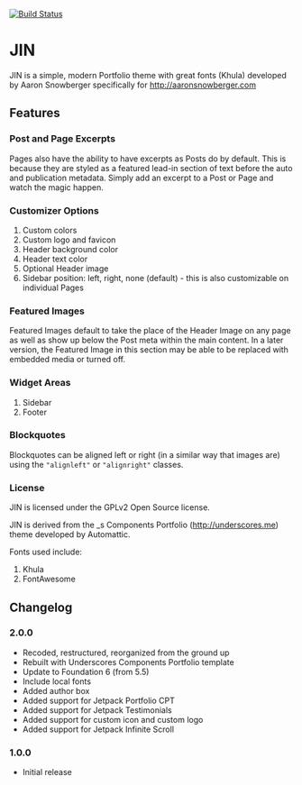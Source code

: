 [![Build Status](https://travis-ci.org/Automattic/_s.svg?branch=master)](https://travis-ci.org/Automattic/_s)

JIN
===

JIN is a simple, modern Portfolio theme with great fonts (Khula) developed by Aaron Snowberger specifically for http://aaronsnowberger.com

## Features

### Post and Page Excerpts

Pages also have the ability to have excerpts as Posts do by default. This is because they are styled as a featured lead-in section of text before the auto and publication metadata. Simply add an excerpt to a Post or Page and watch the magic happen.

### Customizer Options

1. Custom colors
2. Custom logo and favicon
3. Header background color
4. Header text color
5. Optional Header image
6. Sidebar position: left, right, none (default) - this is also customizable on individual Pages

### Featured Images

Featured Images default to take the place of the Header Image on any page as well as show up below the Post meta within the main content. In a later version, the Featured Image in this section may be able to be replaced with embedded media or turned off.

### Widget Areas

1. Sidebar
2. Footer

### Blockquotes

Blockquotes can be aligned left or right (in a similar way that images are) using the `"alignleft"` or `"alignright"` classes.

### License

JIN is licensed under the GPLv2 Open Source license.

JIN is derived from the _s Components Portfolio (http://underscores.me) theme developed by Automattic.

Fonts used include:

1. Khula
2. FontAwesome

## Changelog

### 2.0.0

* Recoded, restructured, reorganized from the ground up
* Rebuilt with Underscores Components Portfolio template
* Update to Foundation 6 (from 5.5)
* Include local fonts
* Added author box
* Added support for Jetpack Portfolio CPT
* Added support for Jetpack Testimonials
* Added support for custom icon and custom logo
* Added support for Jetpack Infinite Scroll

### 1.0.0

* Initial release
